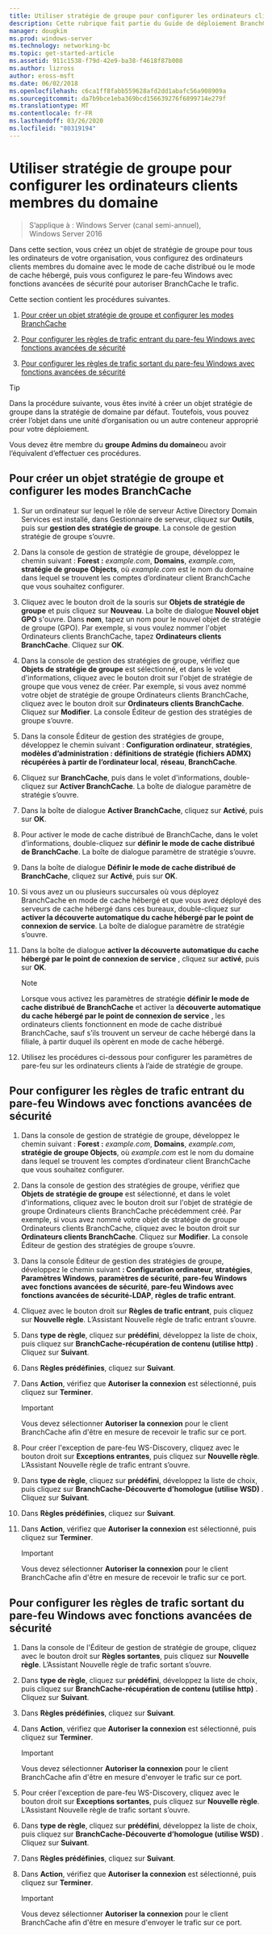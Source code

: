 ```yaml
---
title: Utiliser stratégie de groupe pour configurer les ordinateurs clients membres du domaine
description: Cette rubrique fait partie du Guide de déploiement BranchCache pour Windows Server 2016, qui montre comment déployer BranchCache en mode de cache distribué et hébergé pour optimiser l’utilisation de la bande passante WAN dans les filiales.
manager: dougkim
ms.prod: windows-server
ms.technology: networking-bc
ms.topic: get-started-article
ms.assetid: 911c1538-f79d-42e9-ba38-f4618f87b008
ms.author: lizross
author: eross-msft
ms.date: 06/02/2018
ms.openlocfilehash: c6ca1ff8fabb559628afd2dd1abafc56a908909a
ms.sourcegitcommit: da7b9bce1eba369bcd156639276f6899714e279f
ms.translationtype: MT
ms.contentlocale: fr-FR
ms.lasthandoff: 03/26/2020
ms.locfileid: "80319194"
---
```

# <a name="use-group-policy-to-configure-domain-member-client-computers"></a>Utiliser stratégie de groupe pour configurer les ordinateurs clients membres du domaine

>S’applique à : Windows Server (canal semi-annuel), Windows Server 2016

Dans cette section, vous créez un objet de stratégie de groupe pour tous les ordinateurs de votre organisation, vous configurez des ordinateurs clients membres du domaine avec le mode de cache distribué ou le mode de cache hébergé, puis vous configurez le pare-feu Windows avec fonctions avancées de sécurité pour autoriser BranchCache le trafic.  
  
Cette section contient les procédures suivantes.  
  
1.  [Pour créer un objet stratégie de groupe et configurer les modes BranchCache](#bkmk_gp)  
  
2.  [Pour configurer les règles de trafic entrant du pare-feu Windows avec fonctions avancées de sécurité](#bkmk_inbound)  
  
3.  [Pour configurer les règles de trafic sortant du pare-feu Windows avec fonctions avancées de sécurité](#bkmk_outbound)  
  
> [!TIP]  
> Dans la procédure suivante, vous êtes invité à créer un objet stratégie de groupe dans la stratégie de domaine par défaut. Toutefois, vous pouvez créer l’objet dans une unité d’organisation ou un autre conteneur approprié pour votre déploiement.  
  
Vous devez être membre du **groupe Admins du domaine**ou avoir l’équivalent d’effectuer ces procédures.  
  
## <a name="to-create-a-group-policy-object-and-configure-branchcache-modes"></a><a name="bkmk_gp"></a>Pour créer un objet stratégie de groupe et configurer les modes BranchCache  
  
1.  Sur un ordinateur sur lequel le rôle de serveur Active Directory Domain Services est installé, dans Gestionnaire de serveur, cliquez sur **Outils**, puis sur **gestion des stratégie de groupe**. La console de gestion stratégie de groupe s’ouvre.  
  
2.  Dans la console de gestion de stratégie de groupe, développez le chemin suivant : **Forest :** *example.com*, **Domains**, *example.com*, **stratégie de groupe Objects**, où *example.com* est le nom du domaine dans lequel se trouvent les comptes d’ordinateur client BranchCache que vous souhaitez configurer.  
  
3.  Cliquez avec le bouton droit de la souris sur **Objets de stratégie de groupe** et puis cliquez sur **Nouveau**. La boîte de dialogue **Nouvel objet GPO** s'ouvre. Dans **nom**, tapez un nom pour le nouvel objet de stratégie de groupe (GPO). Par exemple, si vous voulez nommer l'objet Ordinateurs clients BranchCache, tapez **Ordinateurs clients BranchCache**. Cliquez sur **OK**.  
  
4.  Dans la console de gestion des stratégies de groupe, vérifiez que **Objets de stratégie de groupe** est sélectionné, et dans le volet d'informations, cliquez avec le bouton droit sur l'objet de stratégie de groupe que vous venez de créer. Par exemple, si vous avez nommé votre objet de stratégie de groupe Ordinateurs clients BranchCache, cliquez avec le bouton droit sur **Ordinateurs clients BranchCache**. Cliquez sur **Modifier**. La console Éditeur de gestion des stratégies de groupe s’ouvre.  
  
5.  Dans la console Éditeur de gestion des stratégies de groupe, développez le chemin suivant : **Configuration ordinateur**, **stratégies**, **modèles d’administration : définitions de stratégie (fichiers ADMX) récupérées à partir de l’ordinateur local**, **réseau**, **BranchCache**.  
  
6.  Cliquez sur **BranchCache**, puis dans le volet d'informations, double-cliquez sur **Activer BranchCache**. La boîte de dialogue paramètre de stratégie s’ouvre.  
  
7.  Dans la boîte de dialogue **Activer BranchCache**, cliquez sur **Activé**, puis sur **OK**.  
  
8.  Pour activer le mode de cache distribué de BranchCache, dans le volet d’informations, double-cliquez sur **définir le mode de cache distribué de BranchCache**. La boîte de dialogue paramètre de stratégie s’ouvre.  
  
9. Dans la boîte de dialogue **Définir le mode de cache distribué de BranchCache**, cliquez sur **Activé**, puis sur **OK**.  
  
10. Si vous avez un ou plusieurs succursales où vous déployez BranchCache en mode de cache hébergé et que vous avez déployé des serveurs de cache hébergé dans ces bureaux, double-cliquez sur **activer la découverte automatique du cache hébergé par le point de connexion de service**. La boîte de dialogue paramètre de stratégie s’ouvre.  
  
11. Dans la boîte de dialogue **activer la découverte automatique du cache hébergé par le point de connexion de service** , cliquez sur **activé**, puis sur **OK**.  
  
    > [!NOTE]  
    > Lorsque vous activez les paramètres de stratégie **définir le mode de cache distribué de BranchCache** et activer la **découverte automatique du cache hébergé par le point de connexion de service** , les ordinateurs clients fonctionnent en mode de cache distribué BranchCache, sauf s’ils trouvent un serveur de cache hébergé dans la filiale, à partir duquel ils opèrent en mode de cache hébergé.  
  
12. Utilisez les procédures ci-dessous pour configurer les paramètres de pare-feu sur les ordinateurs clients à l’aide de stratégie de groupe.  
  
## <a name="to-configure-windows-firewall-with-advanced-security-inbound-traffic-rules"></a><a name="bkmk_inbound"></a>Pour configurer les règles de trafic entrant du pare-feu Windows avec fonctions avancées de sécurité  
  
1.  Dans la console de gestion de stratégie de groupe, développez le chemin suivant : **Forest :** *example.com*, **Domains**, *example.com*, **stratégie de groupe Objects**, où *example.com* est le nom du domaine dans lequel se trouvent les comptes d’ordinateur client BranchCache que vous souhaitez configurer.  
  
2.  Dans la console de gestion des stratégies de groupe, vérifiez que **Objets de stratégie de groupe** est sélectionné, et dans le volet d'informations, cliquez avec le bouton droit sur l'objet de stratégie de groupe Ordinateurs clients BranchCache précédemment créé. Par exemple, si vous avez nommé votre objet de stratégie de groupe Ordinateurs clients BranchCache, cliquez avec le bouton droit sur **Ordinateurs clients BranchCache**. Cliquez sur **Modifier**. La console Éditeur de gestion des stratégies de groupe s’ouvre.  
  
3.  Dans la console Éditeur de gestion des stratégies de groupe, développez le chemin suivant **: Configuration ordinateur**, **stratégies**, **Paramètres Windows**, **paramètres de sécurité**, **pare-feu Windows avec fonctions avancées de sécurité**, **pare-feu Windows avec fonctions avancées de sécurité-LDAP**, **règles de trafic entrant**.  
  
4.  Cliquez avec le bouton droit sur **Règles de trafic entrant**, puis cliquez sur **Nouvelle règle**. L’Assistant Nouvelle règle de trafic entrant s’ouvre.  
  
5.  Dans **type de règle**, cliquez sur **prédéfini**, développez la liste de choix, puis cliquez sur **BranchCache-récupération de contenu (utilise http)** . Cliquez sur **Suivant**.  
  
6.  Dans **Règles prédéfinies**, cliquez sur **Suivant**.  
  
7.  Dans **Action**, vérifiez que **Autoriser la connexion** est sélectionné, puis cliquez sur **Terminer**.  
  
    > [!IMPORTANT]  
    > Vous devez sélectionner **Autoriser la connexion** pour le client BranchCache afin d'être en mesure de recevoir le trafic sur ce port.  
  
8.  Pour créer l'exception de pare-feu WS-Discovery, cliquez avec le bouton droit sur **Exceptions entrantes**, puis cliquez sur **Nouvelle règle**. L’Assistant Nouvelle règle de trafic entrant s’ouvre.  
  
9. Dans **type de règle**, cliquez sur **prédéfini**, développez la liste de choix, puis cliquez sur **BranchCache-Découverte d’homologue (utilise WSD)** . Cliquez sur **Suivant**.  
  
10. Dans **Règles prédéfinies**, cliquez sur **Suivant**.  
  
11. Dans **Action**, vérifiez que **Autoriser la connexion** est sélectionné, puis cliquez sur **Terminer**.  
  
    > [!IMPORTANT]  
    > Vous devez sélectionner **Autoriser la connexion** pour le client BranchCache afin d'être en mesure de recevoir le trafic sur ce port.  
  
## <a name="to-configure-windows-firewall-with-advanced-security-outbound-traffic-rules"></a><a name="bkmk_outbound"></a>Pour configurer les règles de trafic sortant du pare-feu Windows avec fonctions avancées de sécurité  
  
1.  Dans la console de l'Éditeur de gestion de stratégie de groupe, cliquez avec le bouton droit sur **Règles sortantes**, puis cliquez sur **Nouvelle règle**. L’Assistant Nouvelle règle de trafic sortant s’ouvre.  
  
2.  Dans **type de règle**, cliquez sur **prédéfini**, développez la liste de choix, puis cliquez sur **BranchCache-récupération de contenu (utilise http)** . Cliquez sur **Suivant**.  
  
3.  Dans **Règles prédéfinies**, cliquez sur **Suivant**.  
  
4.  Dans **Action**, vérifiez que **Autoriser la connexion** est sélectionné, puis cliquez sur **Terminer**.  
  
    > [!IMPORTANT]  
    > Vous devez sélectionner **Autoriser la connexion** pour le client BranchCache afin d'être en mesure d'envoyer le trafic sur ce port.  
  
5.  Pour créer l'exception de pare-feu WS-Discovery, cliquez avec le bouton droit sur **Exceptions sortantes**, puis cliquez sur **Nouvelle règle**. L’Assistant Nouvelle règle de trafic sortant s’ouvre.  
  
6.  Dans **type de règle**, cliquez sur **prédéfini**, développez la liste de choix, puis cliquez sur **BranchCache-Découverte d’homologue (utilise WSD)** . Cliquez sur **Suivant**.  
  
7.  Dans **Règles prédéfinies**, cliquez sur **Suivant**.  
  
8.  Dans **Action**, vérifiez que **Autoriser la connexion** est sélectionné, puis cliquez sur **Terminer**.  
  
    > [!IMPORTANT]  
    > Vous devez sélectionner **Autoriser la connexion** pour le client BranchCache afin d'être en mesure d'envoyer le trafic sur ce port.  
  


